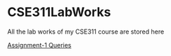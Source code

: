 # CSE311LabWorks
All the lab works of my CSE311 course are stored here

<a href="Assignment-1/Queries.md">Assignment-1 Queries</a>
